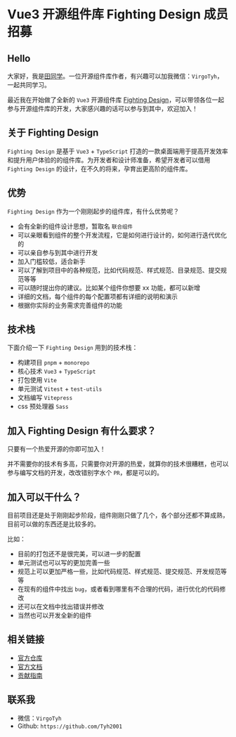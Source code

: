 # Vue3 开源组件库 Fighting Design 成员招募

## Hello

大家好，我是[田同学](https://github.com/Tyh2001)。一位开源组件库作者，有兴趣可以加我微信：`VirgoTyh`，一起共同学习。

最近我在开始做了全新的 `Vue3` 开源组件库 [Fighting Design](https://github.com/FightingDesign/fighting-design)，可以带领各位一起参与开源组件库的开发，大家感兴趣的话可以参与到其中，欢迎加入！

## 关于 Fighting Design

`Fighting Design` 是基于 `Vue3` + `TypeScript` 打造的一款桌面端用于提高开发效率和提升用户体验的的组件库。为开发者和设计师准备，希望开发者可以借用 `Fighting Design` 的设计，在不久的将来，孕育出更高阶的组件库。

## 优势

`Fighting Design` 作为一个刚刚起步的组件库，有什么优势呢？

- 会有全新的组件设计思想，暂取名 `联合组件`
- 可以亲眼看到组件的整个开发流程，它是如何进行设计的，如何进行迭代优化的
- 可以亲自参与到其中进行开发
- 加入门槛较低，适合新手
- 可以了解到项目中的各种规范，比如代码规范、样式规范、目录规范、提交规范等等
- 可以随时提出你的建议。比如某个组件你想要 xx 功能，都可以新增
- 详细的文档，每个组件的每个配置项都有详细的说明和演示
- 根据你实际的业务需求完善组件的功能

## 技术栈

下面介绍一下 `Fighting Design` 用到的技术栈：

- 构建项目 `pnpm` + `monorepo`
- 核心技术 `Vue3` + `TypeScript`
- 打包使用 `Vite`
- 单元测试 `Vitest` + `test-utils`
- 文档编写 `Vitepress`
- css 预处理器 `Sass`

## 加入 Fighting Design 有什么要求？

只要有一个热爱开源的你即可加入！

并不需要你的技术有多高，只需要你对开源的热爱，就算你的技术很糟糕，也可以参与编写文档的开发，改改错别字水个 `PR`，都是可以的。

## 加入可以干什么？

目前项目还是处于刚刚起步阶段，组件刚刚只做了几个，各个部分还都不算成熟，目前可以做的东西还是比较多的。

比如：

- 目前的打包还不是很完美，可以进一步的配置
- 单元测试也可以写的更加完善一些
- 规范上可以更加严格一些，比如代码规范、样式规范、提交规范、开发规范等等
- 在现有的组件中找出 `bug`，或者看到哪里有不合理的代码，进行优化的代码修改
- 还可以在文档中找出错误并修改
- 当然也可以开发全新的组件

## 相关链接

- [官方仓库](https://github.com/FightingDesign/fighting-design)
- [官方文档](https://fighting.tianyuhao.cn)
- [贡献指南](https://github.com/FightingDesign/fighting-design/blob/master/CONTRIBUTING.md)

## 联系我

- 微信：`VirgoTyh`
- Github: `https://github.com/Tyh2001`
